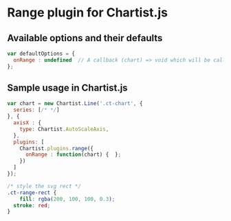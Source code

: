 # Range plugin for Chartist.js

## Available options and their defaults

```javascript
var defaultOptions = {
  onRange : undefined  // A callback (chart) => void which will be called on range selection. 
};
```

## Sample usage in Chartist.js

    
```javascript
var chart = new Chartist.Line('.ct-chart', {
  series: [/* */]
}, {
  axisX : {
    type: Chartist.AutoScaleAxis,
  },
  plugins: [
    Chartist.plugins.range({
      onRange : function(chart) {  };
    })
  ]
});
```

```css
/* style the svg rect */
.ct-range-rect {
	fill: rgba(200, 100, 100, 0.3);
  stroke: red;
}
```
